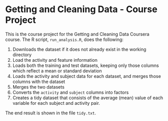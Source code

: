 # Getting and Cleaning Data - Course Project

This is the course project for the Getting and Cleaning Data Coursera course.
The R script, `run_analysis.R`, does the following:

1. Downloads the dataset if it does not already exist in the working directory
2. Load the activity and feature information
3. Loads both the training and test datasets, keeping only those columns which
   reflect a mean or standard deviation
4. Loads the activity and subject data for each dataset, and merges those
   columns with the dataset
5. Merges the two datasets
6. Converts the `activity` and `subject` columns into factors
7. Creates a tidy dataset that consists of the average (mean) value of each
   variable for each subject and activity pair.

The end result is shown in the file `tidy.txt`.
